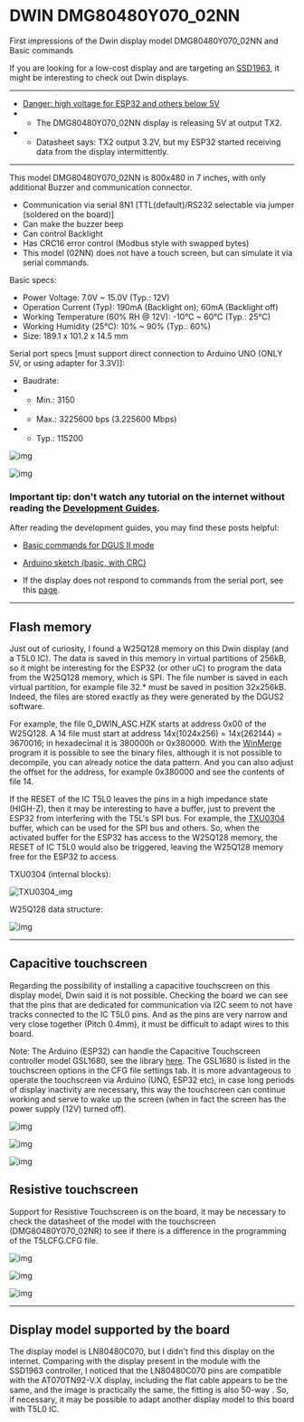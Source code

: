 # DWIN DMG80480Y070_02NN
First impressions of the Dwin display model DMG80480Y070_02NN and Basic commands

If you are looking for a low-cost display and are targeting an [SSD1963](https://github.com/rtek1000/Display_TFT_800x480_7_inch_SSD1963), it might be interesting to check out Dwin displays.

-----

- [Danger: high voltage for ESP32 and others below 5V](https://github.com/dwinhmi/DWIN_DGUS_HMI/issues/17)
- - The DMG80480Y070_02NN display is releasing 5V at output TX2.
- - Datasheet says: TX2 output 3.2V, but my ESP32 started receiving data from the display intermittently.
  
-----

This model DMG80480Y070_02NN is 800x480 in 7 inches, with only additional Buzzer and communication connector.

- Communication via serial 8N1 [TTL(default)/RS232 selectable via jumper (soldered on the board)]
- Can make the buzzer beep
- Can control Backlight
- Has CRC16 error control (Modbus style with swapped bytes)
- This model (02NN) does not have a touch screen, but can simulate it via serial commands.

Basic specs:
- Power Voltage: 7.0V ~ 15.0V (Typ.: 12V)
- Operation Current (Typ): 190mA (Backlight on); 60mA (Backlight off)
- Working Temperature (60% RH @ 12V): -10°C ~ 60°C (Typ.: 25°C)
- Working Humidity (25°C): 10% ~ 90% (Typ.: 60%)
- Size: 189.1 x 101.2 x 14.5 mm

Serial port specs [must support direct connection to Arduino UNO (ONLY 5V, or using adapter for 3.3V)]:
- Baudrate:
- - Min.: 3150
- - Max.: 3225600 bps (3.225600 Mbps)
- - Typ.: 115200

![img](https://raw.githubusercontent.com/rtek1000/DMG80480Y070_02NN_1st/main/Doc/DMG80480Y070_02NN_front.png)

![img](https://github.com/rtek1000/DMG80480Y070_02NN_1st/blob/main/Doc/DMG80480Y070_02NN_board.png)

### Important tip: don't watch any tutorial on the internet without reading the [Development Guides](https://www.dwin-global.com/development-guide/).

After reading the development guides, you may find these posts helpful:

- [Basic commands for DGUS II mode](https://github.com/rtek1000/DMG80480Y070_02NN_1st/tree/main/Cmd#readme)

- [Arduino sketch (basic, with CRC)](https://github.com/rtek1000/DWIN_DGUS_HMI/blob/master/examples/Hello_World_crc/Hello_World_crc.ino)

- If the display does not respond to commands from the serial port, see this [page](https://github.com/rtek1000/DMG80480Y070_02NN_1st/blob/main/Kernel/Readme.md).

------
## Flash memory

Just out of curiosity, I found a W25Q128 memory on this Dwin display (and a T5L0 IC). The data is saved in this memory in virtual partitions of 256kB, so it might be interesting for the ESP32 (or other uC) to program the data from the W25Q128 memory, which is SPI. The file number is saved in each virtual partition, for example file 32.* must be saved in position 32x256kB. Indeed, the files are stored exactly as they were generated by the DGUS2 software.

For example, the file 0_DWIN_ASC.HZK starts at address 0x00 of the W25Q128. A 14 file must start at address 14x(1024x256) = 14x(262144) = 3670016; in hexadecimal it is 380000h or 0x380000. With the [WinMerge](https://winmerge.org/) program it is possible to see the binary files, although it is not possible to decompile, you can already notice the data pattern. And you can also adjust the offset for the address, for example 0x380000 and see the contents of file 14.

If the RESET of the IC T5L0 leaves the pins in a high impedance state (HIGH-Z), then it may be interesting to have a buffer, just to prevent the ESP32 from interfering with the T5L's SPI bus. For example, the [TXU0304](https://www.ti.com/product/TXU0304) buffer, which can be used for the SPI bus and others. So, when the activated buffer for the ESP32 has access to the W25Q128 memory, the RESET of IC T5L0 would also be triggered, leaving the W25Q128 memory free for the ESP32 to access.

TXU0304 (internal blocks):

![TXU0304_img](https://www.ti.com/ds_dgm/images/fbd_sces935a.gif)

W25Q128 data structure:

![img](https://raw.githubusercontent.com/rtek1000/DMG80480Y070_02NN_1st/main/Doc/NOR_Flash_W25Q128.png)

------

## Capacitive touchscreen

Regarding the possibility of installing a capacitive touchscreen on this display model, Dwin said it is not possible. Checking the board we can see that the pins that are dedicated for communication via I2C seem to not have tracks connected to the IC T5L0 pins. And as the pins are very narrow and very close together (Pitch 0.4mm), it must be difficult to adapt wires to this board.

Note: The Arduino (ESP32) can handle the Capacitive Touchscreen controller model GSL1680, see the library [here](https://github.com/rtek1000/GSL1680_). The GSL1680 is listed in the touchscreen options in the CFG file settings tab. It is more advantageous to operate the touchscreen via Arduino (UNO, ESP32 etc), in case long periods of display inactivity are necessary, this way the touchscreen can continue working and serve to wake up the screen (when in fact the screen has the power supply (12V) turned off).

![img](https://raw.githubusercontent.com/rtek1000/DMG80480Y070_02NN_1st/main/Doc/DMG80480Y070_02NN/Touchscreen_capacitive.jpg)

![img](https://raw.githubusercontent.com/rtek1000/DMG80480Y070_02NN_1st/main/Doc/DMG80480Y070_02NN/Touchscreen_capacitive2.png)

![img](https://raw.githubusercontent.com/rtek1000/DMG80480Y070_02NN_1st/main/Doc/DMG80480Y070_02NN/Touchscreen_capacitive1.png)

## Resistive touchscreen

Support for Resistive Touchscreen is on the board, it may be necessary to check the datasheet of the model with the touchscreen (DMG80480Y070_02NR) to see if there is a difference in the programming of the T5LCFG.CFG file.

![img](https://raw.githubusercontent.com/rtek1000/DMG80480Y070_02NN_1st/main/Doc/DMG80480Y070_02NN/Touchscreen_resistive.jpg)

![img](https://raw.githubusercontent.com/rtek1000/DMG80480Y070_02NN_1st/main/Doc/DMG80480Y070_02NN/Touchscreen_resistive2.jpg)

![img](https://raw.githubusercontent.com/rtek1000/DMG80480Y070_02NN_1st/main/Doc/DMG80480Y070_02NN/Touchscreen_resistive1.jpg)

------

## Display model supported by the board

The display model is LN80480C070, but I didn't find this display on the internet. Comparing with the display present in the module with the SSD1963 controller, I noticed that the LN80480C070 pins are compatible with the AT070TN92-V.X display, including the flat cable appears to be the same, and the image is practically the same, the fitting is also 50-way . So, if necessary, it may be possible to adapt another display model to this board with T5L0 IC.
